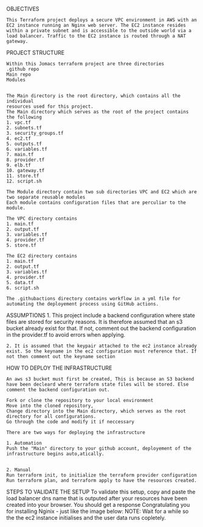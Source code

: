 OBJECTIVES

    This Terraform project deploys a secure VPC environment in AWS with an EC2 instance running an Nginx web server. The EC2 instance resides within a private subnet and is accessible to the outside world via a load balancer. Traffic to the EC2 instance is routed through a NAT gateway.

PROJECT STRUCTURE

    Within this Jomacs terraform project are three directories
    .github repo
    Main repo
    Modules


    The Main directory is the root directory, which contains all the individual
    resources used for this project.
    The Main directory which serves as the root of the project contains the following
    1. vpc.tf
    2. subnets.tf
    3. security_groups.tf
    4. ec2.tf
    5. outputs.tf
    6. variables.tf
    7. main.tf
    8. provider.tf
    9. elb.tf
    10. gateway.tf
    11. store.tf
    12. script.sh

    The Module directory contain two sub directories VPC and EC2 which are two separate reusable modules
    Each module contains configuration files that are perculiar to the module.

    The VPC directory contains
    1. main.tf
    2. output.tf
    3. variables.tf
    4. provider.tf
    5. store.tf

    The EC2 directory contains
    1. main.tf
    2. output.tf
    3. variables.tf
    4. provider.tf
    5. data.tf
    6. script.sh
    
    The .githubactions directory contains workflow in a yml file for automating the deployement process using GitHub actions.

ASSUMPTIONS
    1. This project include a backend configuration where state files are stored for security reasons. It is therefore assumed that an s3 bucket already exist for that. If not, comment out the backend configuration in the provider.tf to avoid errors when applying.

    2. It is assumed that the keypair attached to the ec2 instance already exist. So the keyname in the ec2 configuration must reference that. If not then comment out the keyname section

HOW TO DEPLOY THE INFRASTRUCTURE

    An aws s3 bucket must first be created, This is because an S3 backend have been decleard where terraform state files will be stored. Else comment the backend configuration out.

    Fork or clone the repository to your local environment
    Move into the cloned repository,
    Change directory into the Main directory, which serves as the root directory for all configurations.
    Go through the code and modify it if neccessary

    There are two ways for deploying the infrastructure

    1. Automation
    Push the "Main" directory to your github account, deployement of the infrastructure begins auto,atically.
    

    2. Manual 
    Run terraform init, to initialize the terraform provider configuration
    Run terraform plan, and terraform apply to have the resources created.

STEPS TO VALIDATE THE SETUP
    To validate this setup, copy and paste the load balancer dns name that is outputed after your resources have been created into your browser.
    You should get a response Congratulating you for installing Nginix - just like the image below:
    NOTE: Wait for a while so the the ec2 instance initialises and the user data runs copletely.

        
